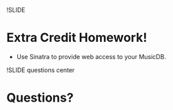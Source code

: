 !SLIDE
# Extra Credit Homework!

* Use Sinatra to provide web access to your MusicDB.

!SLIDE questions center
# Questions?
